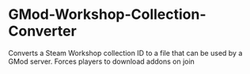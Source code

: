 # GMod-Workshop-Collection-Converter
Converts a Steam Workshop collection ID to a file that can be used by a GMod server. Forces players to download addons on join
